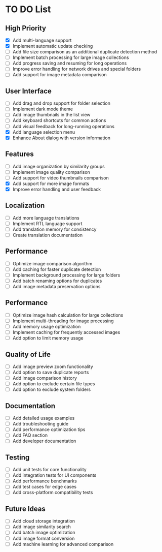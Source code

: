 # TO DO List

## High Priority
- [x] Add multi-language support
- [x] Implement automatic update checking
- [ ] Add file size comparison as an additional duplicate detection method
- [ ] Implement batch processing for large image collections
- [ ] Add progress saving and resuming for long operations
- [ ] Improve error handling for network drives and special folders
- [ ] Add support for image metadata comparison

## User Interface
- [ ] Add drag and drop support for folder selection
- [ ] Implement dark mode theme
- [ ] Add image thumbnails in the list view
- [ ] Add keyboard shortcuts for common actions
- [ ] Add visual feedback for long-running operations
- [x] Add language selection menu
- [x] Enhance About dialog with version information

## Features
- [ ] Add image organization by similarity groups
- [ ] Implement image quality comparison
- [ ] Add support for video thumbnails comparison
- [x] Add support for more image formats
- [x] Improve error handling and user feedback

## Localization
- [ ] Add more language translations
- [ ] Implement RTL language support
- [ ] Add translation memory for consistency
- [ ] Create translation documentation

## Performance
- [ ] Optimize image comparison algorithm
- [ ] Add caching for faster duplicate detection
- [ ] Implement background processing for large folders
- [ ] Add batch renaming options for duplicates
- [ ] Add image metadata preservation options

## Performance
- [ ] Optimize image hash calculation for large collections
- [ ] Implement multi-threading for image processing
- [ ] Add memory usage optimization
- [ ] Implement caching for frequently accessed images
- [ ] Add option to limit memory usage

## Quality of Life
- [ ] Add image preview zoom functionality
- [ ] Add option to save duplicate reports
- [ ] Add image comparison history
- [ ] Add option to exclude certain file types
- [ ] Add option to exclude system folders

## Documentation
- [ ] Add detailed usage examples
- [ ] Add troubleshooting guide
- [ ] Add performance optimization tips
- [ ] Add FAQ section
- [ ] Add developer documentation

## Testing
- [ ] Add unit tests for core functionality
- [ ] Add integration tests for UI components
- [ ] Add performance benchmarks
- [ ] Add test cases for edge cases
- [ ] Add cross-platform compatibility tests

## Future Ideas
- [ ] Add cloud storage integration
- [ ] Add image similarity search
- [ ] Add batch image optimization
- [ ] Add image format conversion
- [ ] Add machine learning for advanced comparison
